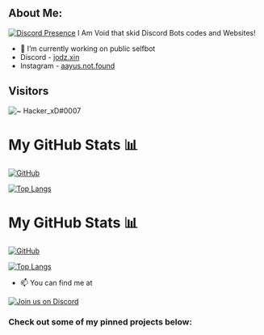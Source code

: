 ## About Me:

[![Discord Presence](https://lanyard.cnrad.dev/api/622765592629215233)](https://discord.com/users/622765592629215233)
I Am Void that skid Discord Bots codes and Websites!
- 🔭 I’m currently working on public selfbot
- Discord - [jodz.xin](https://discord.com/users/622765592629215233)
- Instagram - [aayus.not.found](https://instagram.com/aayus.not.found)

## Visitors
![~ Hacker_xD#0007](https://profile-counter.glitch.me/voidfy69/count.svg)


# My GitHub Stats 📊

[![GitHub](https://github-readme-stats.vercel.app/api?username=ItzYourHacker&theme=tokyonight)](https://github.com/ItzYourHacker)

[![Top Langs](https://github-readme-stats.vercel.app/api/top-langs/?username=voidfy69&theme=tokyonight&layout=compact)](https://github.com/voidfy69)



# My GitHub Stats 📊

[![GitHub](https://github-readme-stats.vercel.app/api?username=voidfy69&theme=tokyonight)](https://github.com/voidfy69)

[![Top Langs](https://github-readme-stats.vercel.app/api/top-langs/?username=voidfy69&theme=tokyonight&layout=compact)](https://github.com/voidfy69)


- 📫 You can find me at 

[![Join us on Discord](https://invidget.switchblade.xyz/5U6yTjV2UC?theme=dark)](https://discord.gg/5U6yTjV2UC)

### Check out some of my pinned projects below:
